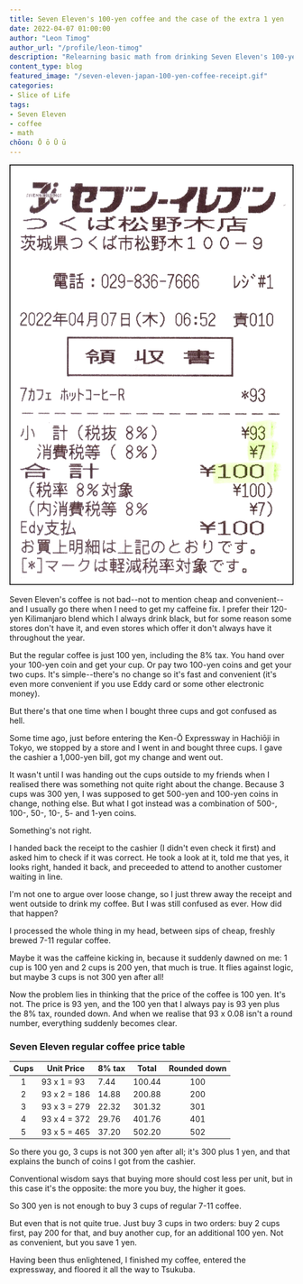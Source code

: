 ```yaml
---
title: Seven Eleven's 100-yen coffee and the case of the extra 1 yen
date: 2022-04-07 01:00:00
author: "Leon Timog"
author_url: "/profile/leon-timog"
description: "Relearning basic math from drinking Seven Eleven's 100-yen coffee"
content_type: blog
featured_image: "/seven-eleven-japan-100-yen-coffee-receipt.gif"
categories:
- Slice of Life
tags:
- Seven Eleven
- coffee
- math
chōon: Ō ō Ū ū
---
```

![Seven Eleven regular coffee receipt](seven-eleven-japan-100-yen-coffee-receipt.gif "Seven Eleven's 100-yen regular coffee: 93 yen plus 7 yen (8%) tax.")

Seven Eleven's coffee is not bad--not to mention cheap and convenient--and I usually go there when I need to get my caffeine fix. I prefer their 120-yen Kilimanjaro blend which I always drink black, but for some reason some stores don't have it, and even stores which offer it don't always have it throughout the year.

But the regular coffee is just 100 yen, including the 8% tax. You hand over your 100-yen coin and get your cup. Or pay two 100-yen coins and get your two cups. It's simple--there's no change so it's fast and convenient (it's even more convenient if you use Eddy card or some other electronic money).

But there's that one time when I bought three cups and got confused as hell.

Some time ago, just before entering the Ken-Ō Expressway in Hachiōji in Tokyo, we stopped by a store and I went in and bought three cups. I gave the cashier a 1,000-yen bill, got my change and went out.

It wasn't until I was handing out the cups outside to my friends when I realised there was something not quite right about the change. Because 3 cups was 300 yen, I was supposed to get 500-yen and 100-yen coins in change, nothing else. But what I got instead was a combination of 500-, 100-, 50-, 10-, 5- and 1-yen coins.

Something's not right.

I handed back the receipt to the cashier (I didn't even check it first) and asked him to check if it was correct. He took a look at it, told me that yes, it looks right, handed it back, and preceeded to attend to another customer waiting in line.

I'm not one to argue over loose change, so I just threw away the receipt and went outside to drink my coffee. But I was still confused as ever. How did that happen?

I processed the whole thing in my head, between sips of cheap, freshly brewed 7-11 regular coffee.

Maybe it was the caffeine kicking in, because it suddenly dawned on me: 1 cup is 100 yen and 2 cups is 200 yen, that much is true. It flies against logic, but maybe 3 cups is not 300 yen after all!

Now the problem lies in thinking that the price of the coffee is 100 yen. It's not. The price is 93 yen, and the 100 yen that I always pay is 93 yen plus the 8% tax, rounded down. And when we realise that 93 x 0.08 isn't a round number, everything suddenly becomes clear.

### Seven Eleven regular coffee price table

| Cups | Unit Price  | 8% tax | Total  | Rounded down |
|:----:|-------------|--------|--------|:------------:|
| 1    | 93 x 1 = 93 | 7.44   | 100.44 | 100          |
| 2    | 93 x 2 = 186| 14.88  | 200.88 | 200          |
| 3    | 93 x 3 = 279| 22.32  | 301.32 | 301          |
| 4    | 93 x 4 = 372| 29.76  | 401.76 | 401          |
| 5    | 93 x 5 = 465| 37.20  | 502.20 | 502          |


So there you go, 3 cups is not 300 yen after all; it's 300 plus 1 yen, and that explains the bunch of coins I got from the cashier.

Conventional wisdom says that buying more should cost less per unit, but in this case it's the opposite: the more you buy, the higher it goes.

So 300 yen is not enough to buy 3 cups of regular 7-11 coffee.

But even that is not quite true. Just buy 3 cups in two orders: buy 2 cups first, pay 200 for that, and buy another cup, for an additional 100 yen. Not as convenient, but you save 1 yen.

Having been thus enlightened, I finished my coffee, entered the expressway, and floored it all the way to Tsukuba.
